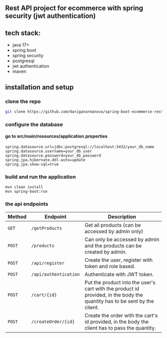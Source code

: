 ## Rest API project for ecommerce with spring security (jwt authentication) 

## tech stack:

- java 17+
- spring boot
- spring security
- postgresql
- jwt authentication
- maven

## installation and setup

### clone the repo

```sh
git clone https://github.com/dariganarmanova/spring-boot-ecommerce-rest-api.git
```

### configure the database

#### go to src/main/resources/application.properties

```
spring.datasource.url=jdbc:postgresql://localhost:5432/your_db_name
spring.datasource.username=your_db_user
spring.datasource.password=your_db_password
spring.jpa.hibernate.ddl-auto=update
spring.jpa.show-sql=true
```

### build and run the application

```
mvn clean install
mvn spring-boot:run
```

### the api endpoints

| Method | Endpoint              | Description                                                                                                              |
| ------ | --------------------- | ------------------------------------------------------------------------------------------------------------------------ |
| `GET`  | `/getProducts`        | Get all products (can be accessed by admin only)                                                                                                         |
| `POST` | `/products`           | Can only be accessed by admin and the products can be created by admin.                                                   |
| `POST` | `/api/register`       | Create the user, register with token and role based.                                                                      |
| `POST` | `/api/authentication` | Authenticate with JWT token.                                                                                              |
| `POST` | `/cart/{id}`          | Put the product into the user's cart with the product id provided, in the body the quantity has to be sent by the client. |
| `POST` | `/createOrder/{id}`   | Create the order with the cart's id provided, in the body the client has to pass the quantity.                           |

